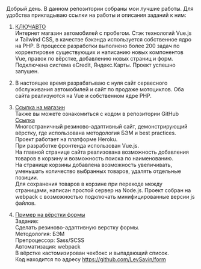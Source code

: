 ﻿Добрый день. В данном репозитории собраны мои лучшие работы.
Для удобства прикладываю ссылки на работы и описания заданий к ним:

1. <a href="https://keyauto-probeg.ru/">КЛЮЧАВТО</a></br>
Интернет магазин автомобилей с пробегом. Стэк технологий Vue.js и Tailwind CSS, в качестве бэкэнда используется собственное ядро на PHP.
В процессе разработки выполнено более 200 задач по корректировке существующих и написанию новых компонентов Vue, правок по вёрстке, добавлению новых страниц и форм.
Подключена система eCredit, Яндекс.Карты.
Проект успешно запушен.

2. В настоящее время разрабатываю с нуля сайт сервесного обслуживания автомобилей и сайт по продаже мотоциклов. Оба сайта реализуются на Vue и собственном ядре PHP. 

1. <a href="https://clothing-shop-project.herokuapp.com/src/index.html">Ссылка на магазин</a></br>
Также вы можете ознакомиться с кодом в репозитории GitHub <a href="https://github.com/LevSavin/Shop-project/tree/lesson">Ссылка</a></br>
Многостраничный резиново-адаптивный сайт, демонстрирующий вёрстку, где использована методология БЭМ и best practices. Проект работает на платформе Heroku.</br>
При разработке фронтенда использован Vue.js.</br>
На главной странице сайта реализована возможность добавления товаров в корзину и возможность поиска по наименованию.</br>
На странице корзины добавлена возможность увеличивать, уменьшать количество выбранных товаров, удалять отдельные позиции.</br>
Для сохранения товаров в корзине при переходе между страницами, написан простой сервер на Node.js. Проект собран на webpack с возможностью подключать минифицированные версии js файлов.

2. <a href="https://levsavin.github.io/form/dist/">Пример на вёрстки формы</a></br>
Задание:</br> Сделать резиново-адаптивную верстку формы. </br>
Методология: БЭМ</br>
Препроцессор: Sass/SCSS</br>
Автоматизация: webpack</br>
В вёрстке кастомизирован чекбокс и выпадающий список.</br>
Код находится по адресу https://github.com/LevSavin/form